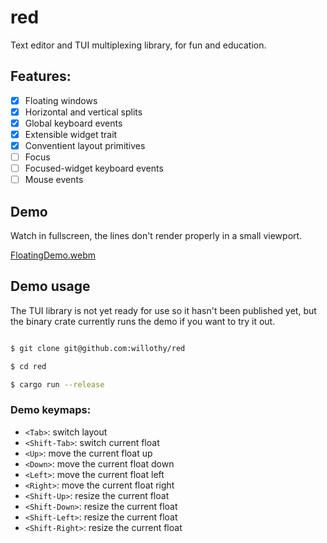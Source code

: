 # red

Text editor and TUI multiplexing library, for fun and education.

## Features:

- [x] Floating windows
- [x] Horizontal and vertical splits
- [x] Global keyboard events
- [x] Extensible widget trait
- [x] Conventient layout primitives
- [ ] Focus
- [ ] Focused-widget keyboard events
- [ ] Mouse events

## Demo

Watch in fullscreen, the lines don't render properly in a small viewport.

[FloatingDemo.webm](https://user-images.githubusercontent.com/38540736/231884015-44bb77ce-2111-4d92-b463-b6a02b29be8b.webm)

## Demo usage

The TUI library is not yet ready for use so it hasn't been published yet, but the binary crate currently runs the demo if you want to try it out.

```sh

$ git clone git@github.com:willothy/red

$ cd red

$ cargo run --release

```

### Demo keymaps:

- `<Tab>`: switch layout
- `<Shift-Tab>`: switch current float
- `<Up>`: move the current float up
- `<Down>`: move the current float down
- `<Left>`: move the current float left
- `<Right>`: move the current float right
- `<Shift-Up>`: resize the current float
- `<Shift-Down>`: resize the current float
- `<Shift-Left>`: resize the current float
- `<Shift-Right>`: resize the current float
